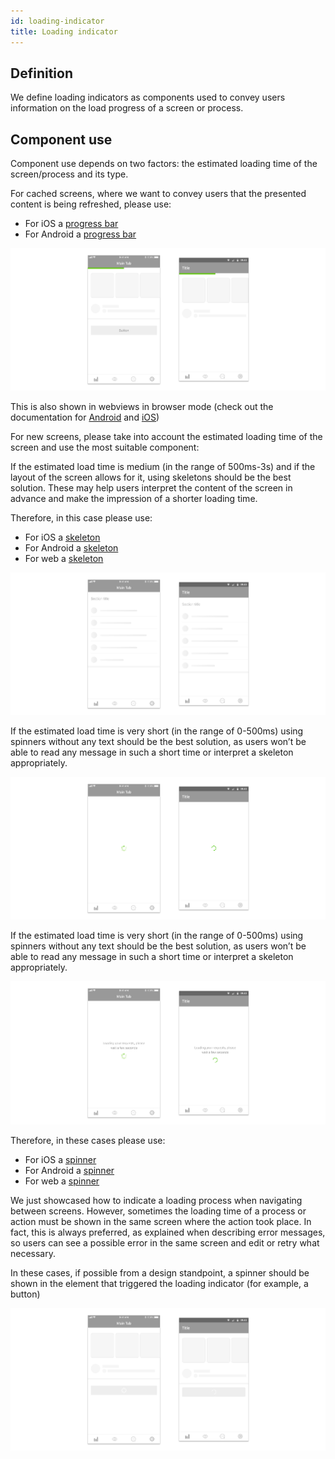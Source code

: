 ```yaml
---
id: loading-indicator
title: Loading indicator
---
```


## Definition

We define loading indicators as components used to convey users information on the load progress of a screen or process.

## Component use

Component use depends on two factors: the estimated loading time of the screen/process and its type.

For cached screens, where we want to convey users that the presented content is being refreshed, please use:

* For iOS a [progress bar](../ios/progress-bar.mdx)
* For Android a [progress bar](../android/progress-bar.mdx)

![](../../../img/progress-bar.jpg)

This is also shown in webviews in browser mode \(check out the documentation for [Android](../../../design/webviews/android/browser.mdx) and [iOS](../../../design/webviews/ios/browser.mdx)\)

For new screens, please take into account the estimated loading time of the screen and use the most suitable component:

If the estimated load time is medium \(in the range of 500ms-3s\) and if the layout of the screen allows for it, using skeletons should be the best solution. These may help users interpret the content of the screen in advance and make the impression of a shorter loading time.

Therefore, in this case please use:

* For iOS a [skeleton](../ios/skeleton.mdx)
* For Android a [skeleton](../android/skeleton.mdx)
* For web a [skeleton](../web/skeleton.mdx)

![](../../../img/skeleton.jpg)

If the estimated load time is very short \(in the range of 0-500ms\) using spinners without any text should be the best solution, as users won’t be able to read any message in such a short time or interpret a skeleton appropriately.

![](../../../img/spinner-no-text.jpg)

If the estimated load time is very short \(in the range of 0-500ms\) using spinners without any text should be the best solution, as users won’t be able to read any message in such a short time or interpret a skeleton appropriately.

![](../../../img/spinner-text.jpg)

Therefore, in these cases please use:

* For iOS a [spinner](../ios/spinner.mdx)
* For Android a [spinner](../android/spinner.mdx)
* For web a [spinner](../web/spinner.mdx)

We just showcased how to indicate a loading process when navigating between screens. However, sometimes the loading time of a process or action must be shown in the same screen where the action took place. In fact, this is always preferred, as explained when describing error messages, so users can see a possible error in the same screen and edit or retry what necessary.

In these cases, if possible from a design standpoint, a spinner should be shown in the element that triggered the loading indicator \(for example, a button\)

![](../../../img/loading-button.jpg)



